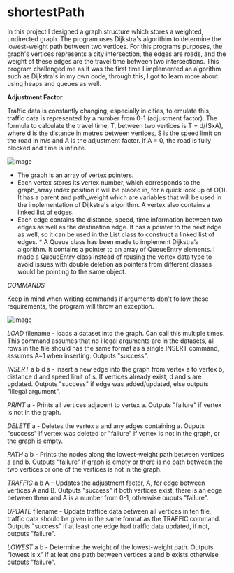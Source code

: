 # shortestPath

In this project I designed a graph structure which stores a weighted, undirected graph. The program uses Dijkstra's algorithim to determine the lowest-weight path between two vertices. For this programs purposes, the graph's vertices represents a city intersection, the edges are roads, and the weight of these edges are the travel time between two intersections. This program challenged me as it was the first time I implemented an algorithm such as Dijkstra's in my own code, through this, I got to learn more about using heaps and queues as well.

**Adjustment Factor**

Traffic data is constantly changing, especially in cities, to emulate this, traffic data is represented by a number from 0-1 (adjustment factor). The formula to calculate the travel time, T, between two vertices is T = d/(SxA), where d is the distance in metres between vertices, S is the speed limit on the road in m/s and A is the adjustment factor. If A = 0, the road is fully blocked and time is infinite.

![image](https://github.com/hermehehe/shortestPath/assets/166939272/e115f49d-6673-4fb1-9605-0c0b8f70e861)

* The graph is an array of vertex pointers.
* Each vertex stores its vertex number, which corresponds to the graph_array index position it will be placed in, for a quick look up of O(1). It has a parent and path_weight which are variables that will be used in the implementation of Dijkstra's algorithm. A vertex also contains a linked list of edges.
* Each edge contains the distance, speed, time information between two edges as well as the destination edge. It has a pointer to the next edge as well, so it can be used in the List class to construct a linked list of edges. * A Queue class has been made to implement Dijkstra’s algorithm. It contains a pointer to an array of QueueEntry elements. I made a QueueEntry class instead of reusing the vertex data type to avoid issues with double deletion as pointers from different classes would be pointing to the same object.

*COMMANDS*

Keep in mind when writing commands if arguments don't follow these requirements, the program will throw an exception.

![image](https://github.com/hermehehe/shortestPath/assets/166939272/e9c12d16-aaae-4214-8f86-54defea756b6)

*LOAD* filename - loads a dataset into the graph. Can call this multiple times. This command assumes that no illegal arguments are in the datasets, all rows in the file should has the same format as a single INSERT command, assumes A=1 when inserting. Outputs "success".

*INSERT* a b d s - insert a new edge into the graph from vertex a to vertex b, distance d and speed limit of s. If vertices already exist, d and s are updated. Outputs "success" if edge was added/updated, else outputs "illegal argument".

*PRINT* a - Prints all vertices adjacent to vertex a. Outputs "failure" if vertex is not in the graph.

*DELETE* a - Deletes the vertex a and any edges containing a. Ouputs "success" if vertex was deleted or "failure" if vertex is not in the graph, or the graph is empty.

*PATH* a b - Prints the nodes along the lowest-weight path between vertices a and b. Outputs "failure" if graph is empty or there is no path between the two vertices or one of the vertices is not in the graph.

*TRAFFIC* a b A - Updates the adjustment factor, A, for edge between vertices A and B. Outputs "success" if both vertices exist, there is an edge between them and A is a number from 0-1, otherwise ouputs "failure".

*UPDATE* filename - Update traffice data between all vertices in teh file, traffic data should be given in the same format as the TRAFFIC command. Outputs "success" if at least one edge had traffic data updated, if not, outputs "failure".

*LOWEST* a b - Determine the weight of the lowest-weight path. Outputs "lowest is x" if at leat one path between vertices a and b exists otherwise outputs "failure".


